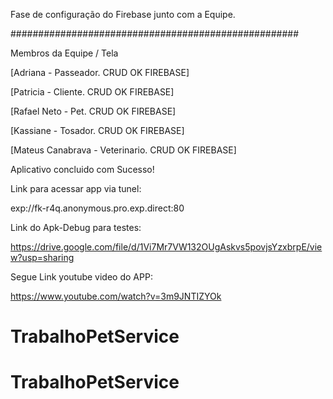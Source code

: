 Fase de configuração do Firebase junto com a Equipe.

####################################################

Membros da Equipe / Tela 

[Adriana - Passeador. CRUD OK FIREBASE]

[Patricia - Cliente. CRUD OK FIREBASE]

[Rafael Neto - Pet. CRUD OK FIREBASE]

[Kassiane - Tosador. CRUD OK FIREBASE]

[Mateus Canabrava - Veterinario. CRUD OK FIREBASE]

Aplicativo concluido com Sucesso!

Link para acessar app via tunel:

exp://fk-r4q.anonymous.pro.exp.direct:80

Link do Apk-Debug para testes:

https://drive.google.com/file/d/1Vi7Mr7VW132OUgAskvs5povjsYzxbrpE/view?usp=sharing

Segue Link youtube video do APP:

https://www.youtube.com/watch?v=3m9JNTIZYOk




# TrabalhoPetService
# TrabalhoPetService
